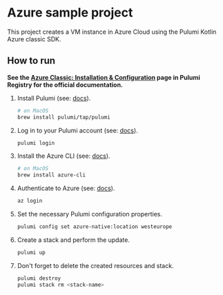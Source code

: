 # Azure sample project

This project creates a VM instance in Azure Cloud using the Pulumi Kotlin Azure classic SDK.

## How to run

**See the
[Azure Classic: Installation & Configuration](https://www.pulumi.com/registry/packages/azure/installation-configuration/)
page in Pulumi Registry for the official documentation.**

1. Install Pulumi (see: [docs](https://www.pulumi.com/docs/install/)).
   ```bash
   # on MacOS
   brew install pulumi/tap/pulumi
   ```
2. Log in to your Pulumi account (see: [docs](https://www.pulumi.com/docs/cli/commands/pulumi_login/)).
   ```bash
   pulumi login
   ```
3. Install the Azure CLI (see: [docs](https://learn.microsoft.com/en-us/cli/azure/install-azure-cli)).
   ```bash
   # on MacOS
   brew install azure-cli
   ```
4. Authenticate to Azure (see:
   [docs](https://www.pulumi.com/registry/packages/azure/installation-configuration/#authentication-methods)).
   ```bash
   az login
   ```
5. Set the necessary Pulumi configuration properties.
   ```bash
   pulumi config set azure-native:location westeurope 
   ```
6. Create a stack and perform the update.
   ```bash
   pulumi up
   ```
7. Don't forget to delete the created resources and stack.
   ```bash
   pulumi destroy
   pulumi stack rm <stack-name>
   ```
